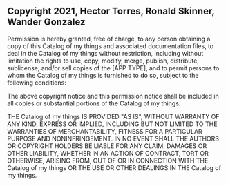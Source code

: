 ## Copyright 2021, Hector Torres, Ronald Skinner, Wander Gonzalez


Permission is hereby granted, free of charge, to any person obtaining a copy of this Catalog of my things and associated documentation files, to deal in the Catalog of my things without restriction, including without limitation the rights to use, copy, modify, merge, publish, distribute, sublicense, and/or sell copies of the [APP TYPE], and to permit persons to whom the Catalog of my things is furnished to do so, subject to the following conditions:

The above copyright notice and this permission notice shall be included in all copies or substantial portions of the Catalog of my things.


THE Catalog of my things IS PROVIDED "AS IS", WITHOUT WARRANTY OF ANY KIND, EXPRESS OR IMPLIED, INCLUDING BUT NOT LIMITED TO THE WARRANTIES OF MERCHANTABILITY, FITNESS FOR A PARTICULAR PURPOSE AND NONINFRINGEMENT. IN NO EVENT SHALL THE AUTHORS OR COPYRIGHT HOLDERS BE LIABLE FOR ANY CLAIM, DAMAGES OR OTHER LIABILITY, WHETHER IN AN ACTION OF CONTRACT, TORT OR OTHERWISE, ARISING FROM, OUT OF OR IN CONNECTION WITH THE Catalog of my things OR THE USE OR OTHER DEALINGS IN THE Catalog of my things.

